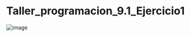 # Taller_programacion_9.1_Ejercicio1
![image](https://github.com/user-attachments/assets/6b885217-4d26-4fa9-b567-ce9ca295d4eb)
